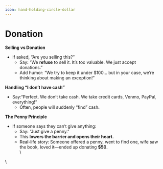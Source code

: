 ```yaml
---
icon: hand-holding-circle-dollar
---
```


# Donation

**Selling vs Donation**

* If asked, “Are you selling this?”
  * Say: “We **refuse** to sell it. It’s too valuable. We just accept donations.”
  * Add humor: “We try to keep it under $100… but in your case, we’re thinking about making an exception!”

**Handling “I don’t have cash”**

* Say:“Perfect. We don’t take cash. We take credit cards, Venmo, PayPal, everything!”
  * Often, people will suddenly “find” cash.

**The Penny Principle**

* If someone says they can’t give anything:
  * Say: “Just give a penny.”
  * This **lowers the barrier and opens their heart.**
  * Real-life story: Someone offered a penny, went to find one, wife saw the book, loved it—ended up donating **$50.**\
    \


\
